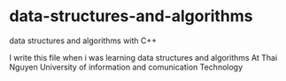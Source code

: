 # data-structures-and-algorithms
data structures and algorithms with C++

I write this file when i was learning data structures and algorithms At Thai Nguyen University of information and comunication Technology

 
